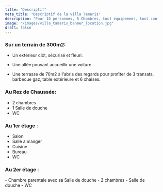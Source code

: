 ```yaml
---
title: "Descriptif"
meta_title: "Descriptif de la villa Tamaris"
description: "Pour 10 personnes, 5 Chambres, tout équipement, tout confort, prestation haut de gamme."
image: "/images/villa_tamaris_banner_location.jpg"
draft: false
---
```


<h3> Sur un terrain de 300m2: </h3> 

- Un extérieur clôt, sécurisé et fleuri.

- Une allée pouvant accueillir une voiture. 

- Une terrasse de 70m2 à l'abris des regards pour profiter de 3 transats, barbecue gaz, table extérieure et 6 chaises. 

<h3>Au Rez de Chaussée: </h3> 

- 2 chambres
- 1 Salle de douche
- WC

<!--img src="images/villa_tamaris_ouistreham_map.png" alt="Villa Tamaris en bord de mer" />
-->

<h3>Au 1er étage :</h3>

- Salon
- Salle à manger
- Cuisine
- Bureau
- WC

<h3>Au 2er étage :</h3>
- Chambre parentale avec sa Salle de douche
- 2 chambres
- Salle de douche
- WC